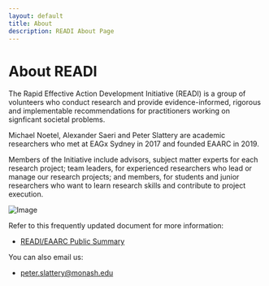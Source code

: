 ```yaml
---
layout: default
title: About
description: READI About Page
---
```


# About READI

The Rapid Effective Action Development Initiative (READI) is a group of volunteers who conduct research and provide evidence-informed, rigorous and implementable recommendations for practitioners working on signficant societal problems.

Michael Noetel, Alexander Saeri and Peter Slattery are academic researchers who met at EAGx Sydney in 2017 and founded EAARC in 2019. 

Members of the Initiative include advisors, subject matter experts for each research project; team leaders, for experienced researchers who lead or manage our research projects; and members, for students and junior researchers who want to learn research skills and contribute to project execution.

![Image](https://drive.google.com/file/d/143qp6oWDNR7s_u8xUVQJ4khAsE6VpDrg/view?usp=sharing)

Refer to this frequently updated document for more information:

 - [READI/EAARC Public Summary](https://docs.google.com/document/d/1VSPoy2Ps7NQqFgERjKUXH-8tiEHNTuVZ-L6MY6YWpyk/edit?usp=sharing)
 
 You can also email us:
 
 - [peter.slattery@monash.edu](peter.slattery@monash.edu)
